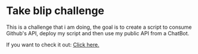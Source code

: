 # Take blip challenge
This is a challenge that i am doing, the goal is to create a script to consume Github's API, deploy my script and then use my public API from a ChatBot.

If you want to check it out: <a href="https://chat.blip.ai/?appKey=bWF0aGV1c3J0YWtlYmxpcGNoYWxsZW5nZTpkMWI4ZjYzMy04M2FmLTQ4MzctYmQ0My01NjRiMWI2MDYwNTk=">Click here.</a>